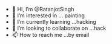- 👋 Hi, I’m @RatanjotSingh
- 👀 I’m interested in ... painting
- 🌱 I’m currently learning ...hacking
- 💞️ I’m looking to collaborate on ...hack
- 📫 How to reach me ...by email


<!---
RatanjotSingh/RatanjotSingh is a ✨ special ✨ repository because its `README.md` (this file) appears on your GitHub profile.
You can click the Preview link to take a look at your changes.
--->
